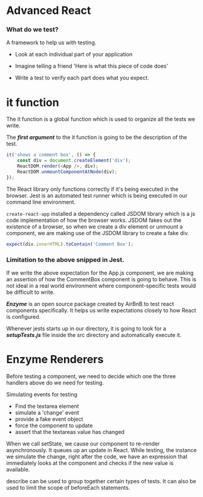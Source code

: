 # Advanced React

### What do we test?

A framework to help us with testing.

- Look at each individual part of your application
- Imagine telling a friend 'Here is what this piece
  of code does'

- Write a test to verify each part does what you expect.

# it function

The it function is a global function which is used to organize all the tests we write.

The **_first argument_** to the it function is going to be the description of the test.

```javascript
it('shows a comment box', () => {
	const div = document.createElement('div');
	ReactDOM.render(<App />, div);
	ReactDOM.unmountComponentAtNode(div);
});
```

The React library only functions
correctly if it's being executed in the browser. Jest is an
automated test runner which is being
executed in our command line environment.

`create-react-app` installed a dependency called JSDOM library which is a js code implementation of how the browser works. JSDOM
fakes out the existence of a browser, so when we create a div element or unmount a component, we are making use of the JSDOM library to create a fake div.

```javascript
expect(div.innerHTML).toContain('Comment Box');
```

### Limitation to the above snipped in Jest.

If we write the above expectation for the App.js component, we are making an assertion of how the CommentBox component is going to behave. This is not ideal in a real world environment where component-specific tests would be difficult to write.

**_Enzyme_** is an open source package created by AirBnB to test react components specifically. It helps us write expectations closely to how React is configured.

Whenever jests starts up in our directory, it is going to look for a **_setupTests.js_** file inside the src directory and automatically execute it.

# Enzyme Renderers

Before testing a component, we need to decide which one the three handlers above do we need for testing.

Simulating events for testing

- Find the textarea element
- simulate a 'change' event
- provide a fake event object
- force the component to update
- assert that the textareas value has changed

When we call setState, we cause our component to re-render asynchronously. It queues up an update in React. While testing, the instance we simulate the change, right after the code, we have an expression that immediately looks at the component and checks if the new value is available.

describe can be used to group together certain types of tests. It can also be used to limit the scope of beforeEach statements. 


